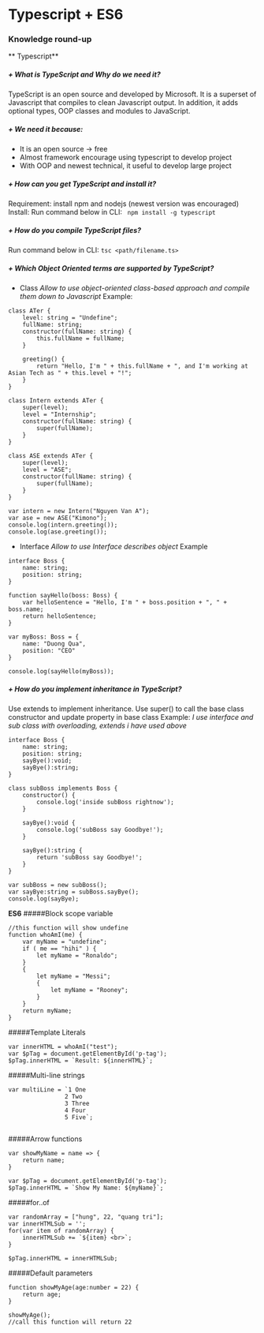 # Typescript + ES6

### Knowledge round-up
** Typescript**

##### + What is TypeScript and Why do we need it?
TypeScript is an open source and developed by Microsoft. It is a superset of Javascript that compiles to clean Javascript output. In addition, it adds optional types, OOP classes and modules to JavaScript.
##### + We need it because:
+ It is an open source -> free
+ Almost framework encourage using typescript to develop project
+ With OOP and newest technical, it useful to develop large project

##### + How can you get TypeScript and install it?
Requirement: install npm and nodejs (newest version was encouraged)
Install: Run command below in CLI:
` npm install -g typescript`
##### +  How do you compile TypeScript files?
Run command below in CLI:
`tsc <path/filename.ts>`
##### + Which Object Oriented terms are supported by TypeScript?
+ Class
*Allow to use object-oriented class-based approach and compile them down to Javascript*
Example:
```
class ATer {
	level: string = "Undefine";
	fullName: string;
	constructor(fullName: string) {
		this.fullName = fullName;
	}

	greeting() {
		return "Hello, I'm " + this.fullName + ", and I'm working at Asian Tech as " + this.level + "!";
	}
}

class Intern extends ATer {
	super(level);
	level = "Internship";
	constructor(fullName: string) {
		super(fullName);
	}
}

class ASE extends ATer {
	super(level);
	level = "ASE";
	constructor(fullName: string) {
		super(fullName);
	}
}

var intern = new Intern("Nguyen Van A");
var ase = new ASE("Kimono");
console.log(intern.greeting());
console.log(ase.greeting());
```
+ Interface
*Allow to use Interface describes object*
Example
```
interface Boss {
	name: string;
	position: string;
}

function sayHello(boss: Boss) {
	var helloSentence = "Hello, I'm " + boss.position + ", " + boss.name;
	return helloSentence;
}

var myBoss: Boss = {
	name: "Duong Qua",
	position: "CEO"
}

console.log(sayHello(myBoss));
```
##### + How do you implement inheritance in TypeScript?
Use extends to implement inheritance.
Use super() to call the base class constructor and update property in base class
Example: *I use interface and sub class with overloading, extends i have used above*
```
interface Boss {
	name: string;
	position: string;
	sayBye():void;
	sayBye():string;
}

class subBoss implements Boss {
	constructor() {
		console.log('inside subBoss rightnow');
	}

	sayBye():void {
		console.log('subBoss say Goodbye!');
	}

	sayBye():string {
		return 'subBoss say Goodbye!';
	}
}

var subBoss = new subBoss();
var sayBye:string = subBoss.sayBye();
console.log(sayBye);

```

**ES6**
#####Block scope variable
```
//this function will show undefine 
function whoAmI(me) {
	var myName = "undefine";
	if ( me == "hihi" ) {
		let myName = "Ronaldo";
	} 
	{
		let myName = "Messi";
		{
			let myName = "Rooney";
		}
	}
	return myName;
}

```
#####Template Literals
```
var innerHTML = whoAmI("test");
var $pTag = document.getElementById('p-tag');
$pTag.innerHTML = `Result: ${innerHTML}`;

```
#####Multi-line strings
```
var multiLine = `1 One
				2 Two
				3 Three
				4 Four
				5 Five`;
				
```
#####Arrow functions
```
var showMyName = name => {
	return name;
}

var $pTag = document.getElementById('p-tag');
$pTag.innerHTML = `Show My Name: ${myName}`;

```
#####for..of
```
var randomArray = ["hung", 22, "quang tri"];
var innerHTMLSub = '';
for(var item of randomArray) {
	innerHTMLSub += `${item} <br>`;
}

$pTag.innerHTML = innerHTMLSub;

```
#####Default parameters
```
function showMyAge(age:number = 22) {
	return age;
}

showMyAge();
//call this function will return 22
```